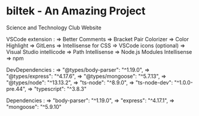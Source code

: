 # biltek - An Amazing Project
Science and Technology Club Website 


VSCode extension : 
=> Better Comments
=> Bracket Pair Colorizer
=> Color Highlight
=> GitLens
=> Intellisense for CSS 
=> VSCode icons (optional)
=> Visual Studio intellicode 
=> Path Intellisense
=> Node.js Modules Intellisense
=> npm

DevDependencies : 
=> "@types/body-parser": "^1.19.0",
=> "@types/express": "^4.17.6",
=> "@types/mongoose": "^5.7.13",
=> "@types/node": "^13.13.2",
=> "ts-node": "^8.9.0",
=> "ts-node-dev": "^1.0.0-pre.44",
=> "typescript": "^3.8.3"

Dependencies :
=>  "body-parser": "^1.19.0",
=>  "express": "^4.17.1",
=>  "mongoose": "^5.9.10"
